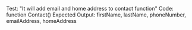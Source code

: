 Test: "It will add email and home address to contact function"
Code: function Contact()
Expected Output: firstName, lastName, phoneNumber, emailAddress, homeAddress
